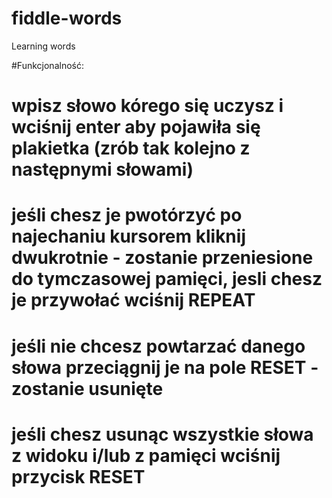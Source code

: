 # fiddle-words
Learning words

#Funkcjonalność:
# wpisz słowo kórego się uczysz i wciśnij enter aby pojawiła się plakietka (zrób tak kolejno z następnymi słowami)
# jeśli chesz je pwotórzyć po najechaniu kursorem kliknij dwukrotnie - zostanie przeniesione do tymczasowej pamięci, jesli chesz je przywołać wciśnij REPEAT
# jeśli nie chcesz powtarzać danego słowa przeciągnij je na pole RESET - zostanie usunięte
# jeśli chesz usunąc wszystkie słowa z widoku i/lub z pamięci wciśnij przycisk RESET
